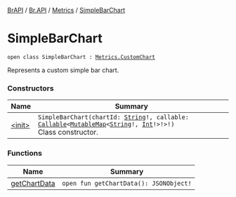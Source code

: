 [BrAPI](../../../index.md) / [Br.API](../../index.md) / [Metrics](../index.md) / [SimpleBarChart](./index.md)

# SimpleBarChart

`open class SimpleBarChart : `[`Metrics.CustomChart`](../-custom-chart/index.md)

Represents a custom simple bar chart.

### Constructors

| Name | Summary |
|---|---|
| [&lt;init&gt;](-init-.md) | `SimpleBarChart(chartId: `[`String`](https://kotlinlang.org/api/latest/jvm/stdlib/kotlin/-string/index.html)`!, callable: `[`Callable`](https://docs.oracle.com/javase/8/docs/api/java/util/concurrent/Callable.html)`<`[`MutableMap`](https://kotlinlang.org/api/latest/jvm/stdlib/kotlin.collections/-mutable-map/index.html)`<`[`String`](https://kotlinlang.org/api/latest/jvm/stdlib/kotlin/-string/index.html)`!, `[`Int`](https://kotlinlang.org/api/latest/jvm/stdlib/kotlin/-int/index.html)`!>!>!)`<br>Class constructor. |

### Functions

| Name | Summary |
|---|---|
| [getChartData](get-chart-data.md) | `open fun getChartData(): JSONObject!` |
